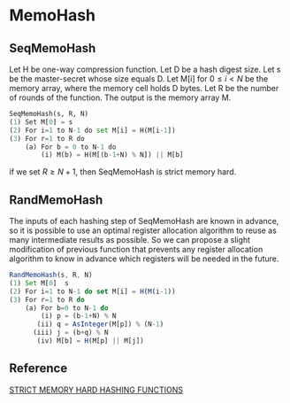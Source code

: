 # MemoHash

## SeqMemoHash

Let H be one-way compression function. Let D be a hash digest size. Let s be the master-secret whose size equals D. Let M\[i\] for $0 \le i \lt N$ be the memory array, where the memory cell holds D bytes. Let R be the number of rounds of the function. The output is the memory array M.

```python
SeqMemoHash(s, R, N)
(1) Set M[0] = s
(2) For i=1 to N-1 do set M[i] = H(M[i-1])
(3) For r=1 to R do
	(a) For b = 0 to N-1 do
    	(i) M(b) = H(M[(b-1+N) % N]) || M[b]
```

if we set $R \ge N+1$, then SeqMemoHash is strict memory hard.

## RandMemoHash

The inputs of each hashing step of SeqMemoHash are known in advance, so it is possible to use an optimal register allocation algorithm to reuse as many intermediate results as possible. So we can propose a slight modification of previous function that prevents any register allocation algorithm to know in advance which registers will be needed in the future.

```js
RandMemoHash(s, R, N)
(1) Set M[0]  s
(2) For i=1 to N-1 do set M[i] = H(M(i-1))
(3) For r=1 to R do
    (a) For b=0 to N-1 do
        (i) p = (b-1+N) % N
	   (ii) q = AsInteger(M[p]) % (N-1)
	  (iii) j = (b+q) % N
	   (iv) M[b] = H(M[p] || M[j])
```

## Reference

[STRICT MEMORY HARD HASHING FUNCTIONS](http://www.hashcash.org/papers/memohash.pdf)

